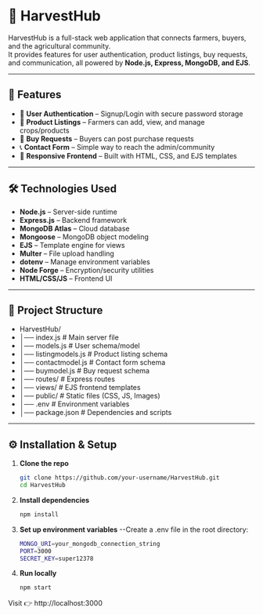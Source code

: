 # 🌾 HarvestHub

HarvestHub is a full-stack web application that connects farmers, buyers, and the agricultural community.  
It provides features for user authentication, product listings, buy requests, and communication, all powered by **Node.js, Express, MongoDB, and EJS**.

---

## 🚀 Features
- 👤 **User Authentication** – Signup/Login with secure password storage  
- 🌾 **Product Listings** – Farmers can add, view, and manage crops/products  
- 🛒 **Buy Requests** – Buyers can post purchase requests  
- 📞 **Contact Form** – Simple way to reach the admin/community  
- 🎨 **Responsive Frontend** – Built with HTML, CSS, and EJS templates  

---

## 🛠️ Technologies Used
- **Node.js** – Server-side runtime  
- **Express.js** – Backend framework  
- **MongoDB Atlas** – Cloud database  
- **Mongoose** – MongoDB object modeling  
- **EJS** – Template engine for views  
- **Multer** – File upload handling  
- **dotenv** – Manage environment variables  
- **Node Forge** – Encryption/security utilities  
- **HTML/CSS/JS** – Frontend UI  

---

## 📂 Project Structure
- HarvestHub/
- │── index.js # Main server file
- │── models.js # User schema/model
- │── listingmodels.js # Product listing schema
- │── contactmodel.js # Contact form schema
- │── buymodel.js # Buy request schema
- │── routes/ # Express routes
- │── views/ # EJS frontend templates
- │── public/ # Static files (CSS, JS, Images)
- │── .env # Environment variables
- │── package.json # Dependencies and scripts


---

## ⚙️ Installation & Setup
1. **Clone the repo**
   ```bash
   git clone https://github.com/your-username/HarvestHub.git
   cd HarvestHub
   
2. **Install dependencies**
    ```bash
    npm install
3. **Set up environment variables**
   --Create a .env file in the root directory:
   ```bash
   MONGO_URI=your_mongodb_connection_string
   PORT=3000
   SECRET_KEY=super12378

4. **Run locally**
   ```bash
   npm start


Visit 👉 http://localhost:3000


